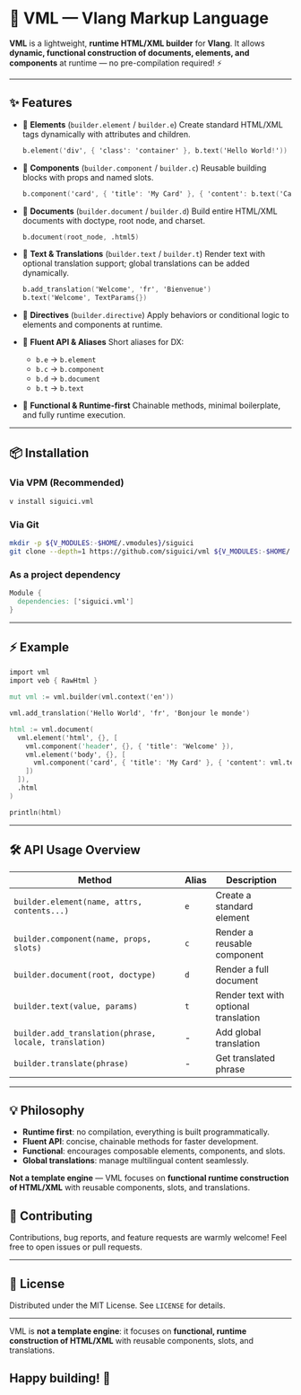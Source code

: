 # 🚀 VML — Vlang Markup Language

**VML** is a lightweight, **runtime HTML/XML builder** for **Vlang**.
It allows **dynamic, functional construction of documents, elements,
and components** at runtime —
no pre-compilation required! ⚡️

---

## ✨ Features

* 🔹 **Elements** (`builder.element` / `builder.e`)
  Create standard HTML/XML tags dynamically with attributes and children.

  ```v
  b.element('div', { 'class': 'container' }, b.text('Hello World!'))
  ```

* 🔹 **Components** (`builder.component` / `builder.c`)
  Reusable building blocks with props and named slots.

  ```v
  b.component('card', { 'title': 'My Card' }, { 'content': b.text('Card content') })
  ```

* 🔹 **Documents** (`builder.document` / `builder.d`)
  Build entire HTML/XML documents with doctype, root node, and charset.

  ```v
  b.document(root_node, .html5)
  ```

* 🔹 **Text & Translations** (`builder.text` / `builder.t`)
  Render text with optional translation support;
  global translations can be added dynamically.

  ```v
  b.add_translation('Welcome', 'fr', 'Bienvenue')
  b.text('Welcome', TextParams{})
  ```

* 🔹 **Directives** (`builder.directive`)
  Apply behaviors or conditional logic to elements and components at runtime.

* 🔹 **Fluent API & Aliases**
  Short aliases for DX:

  * `b.e` → `b.element`
  * `b.c` → `b.component`
  * `b.d` → `b.document`
  * `b.t` → `b.text`

* 🔹 **Functional & Runtime-first**
  Chainable methods, minimal boilerplate, and fully runtime execution.

---

## 📦 Installation

### Via VPM (Recommended)

```sh
v install siguici.vml
```

### Via Git

```sh
mkdir -p ${V_MODULES:-$HOME/.vmodules}/siguici
git clone --depth=1 https://github.com/siguici/vml ${V_MODULES:-$HOME/.vmodules}/siguici/vml
```

### As a project dependency

```v
Module {
  dependencies: ['siguici.vml']
}
```

---

## ⚡ Example

```v
import vml
import veb { RawHtml }

mut vml := vml.builder(vml.context('en'))

vml.add_translation('Hello World', 'fr', 'Bonjour le monde')

html := vml.document(
  vml.element('html', {}, [
    vml.component('header', {}, { 'title': 'Welcome' }),
    vml.element('body', {}, [
      vml.component('card', { 'title': 'My Card' }, { 'content': vml.text('Card content') })
    ])
  ]),
  .html
)

println(html)
```

---

## 🛠 API Usage Overview

| Method                                                 | Alias | Description                           |
| ------------------------------------------------------ | ----- | ------------------------------------- |
| `builder.element(name, attrs, contents...)`            | `e`   | Create a standard element             |
| `builder.component(name, props, slots)`                | `c`   | Render a reusable component           |
| `builder.document(root, doctype)`                      | `d`   | Render a full document                |
| `builder.text(value, params)`                          | `t`   | Render text with optional translation |
| `builder.add_translation(phrase, locale, translation)` | -     | Add global translation                |
| `builder.translate(phrase)`                            | -     | Get translated phrase                 |

---

## 💡 Philosophy

* **Runtime first**: no compilation, everything is built programmatically.
* **Fluent API**: concise, chainable methods for faster development.
* **Functional**: encourages composable elements, components, and slots.
* **Global translations**: manage multilingual content seamlessly.

**Not a template engine** — VML focuses on **functional runtime construction of HTML/XML**
with reusable components, slots, and translations.

## 🤝 Contributing

Contributions, bug reports, and feature requests are warmly welcome!
Feel free to open issues or pull requests.

---

## 📄 License

Distributed under the MIT License. See `LICENSE` for details.

---

VML is **not a template engine**: it focuses on **functional,
runtime construction of HTML/XML** with reusable components,
slots, and translations.

## Happy building! 🎉
